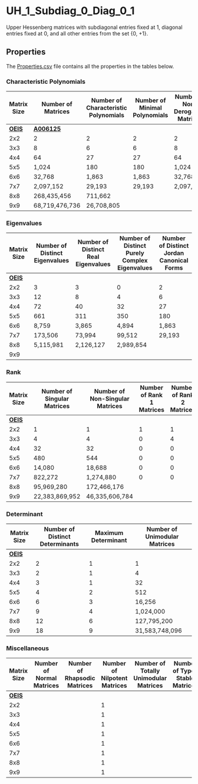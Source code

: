 # UH_1_Subdiag_0_Diag_0_1

Upper Hessenberg matrices with subdiagonal entries fixed at 1, diagonal entries fixed at 0, and all other entries from the set {0, +1}.

## Properties

The [Properties.csv](Properties.csv) file contains all the properties in the tables below.

### Characteristic Polynomials

| Matrix Size | Number of Matrices | Number of Characteristic Polynomials | Number of Minimal Polynomials | Number of Non-Derogatory Matrices | Maximum Characteristic Height |
| --- | --- | --- | --- | --- | --- |
| [__OEIS__](https://oeis.org/) | [__A006125__](https://oeis.org/A006125) | | | | |
| 2x2 | 2 | 2 | 2 | 2 | 1 |
| 3x3 | 8 | 6 | 6 | 8 | 2 |
| 4x4 | 64 | 27 | 27 | 64 | 3 |
| 5x5 | 1,024 | 180 | 180 | 1,024 | 4 |
| 6x6 | 32,768 | 1,863 | 1,863 | 32,768 | 6 |
| 7x7 | 2,097,152 | 29,193 | 29,193 | 2,097,152 | 12 |
| 8x8 | 268,435,456 | 711,662 | | | 20 |
| 9x9 | 68,719,476,736 | 26,708,805 | | | 33 |

### Eigenvalues

| Matrix Size | Number of Distinct Eigenvalues | Number of Distinct Real Eigenvalues | Number of Distinct Purely Complex Eigenvalues | Number of Distinct Jordan Canonical Forms |
| --- | --- | --- | --- | --- |
| [__OEIS__](https://oeis.org/) | | | | |
| 2x2 | 3 | 3 | 0 | 2 |
| 3x3 | 12 | 8 | 4 | 6 |
| 4x4 | 72 | 40 | 32 | 27 |
| 5x5 | 661 | 311 | 350 | 180 |
| 6x6 | 8,759 | 3,865 | 4,894 | 1,863 |
| 7x7 | 173,506 | 73,994 | 99,512 | 29,193 |
| 8x8 | 5,115,981 | 2,126,127 | 2,989,854 | |
| 9x9 | | | | |

### Rank

| Matrix Size | Number of Singular Matrices | Number of Non-Singular Matrices | Number of Rank 1 Matrices | Number of Rank 2 Matrices | Number of Rank 3 Matrices | Number of Rank 4 Matrices | Number of Rank 5 Matrices | Number of Rank 6 Matrices | Number of Rank 7 Matrices | Number of Rank 8 Matrices | Number of Rank 9 Matrices |
| --- | --- | --- | --- | --- | --- | --- | --- | --- | --- | --- | --- |
| [__OEIS__](https://oeis.org/) | | | | | | | | | | | |
| 2x2 | 1 | 1 | 1 | 1 | | | | | | | |
| 3x3 | 4 | 4 | 0 | 4 | 4 | | | | | | |
| 4x4 | 32 | 32 | 0 | 0 | 32 | 32 | | | | | |
| 5x5 | 480 | 544 | 0 | 0 | 0 | 480 | 544 | | | | |
| 6x6 | 14,080 | 18,688 | 0 | 0 | 0 | 0 | 14,080 | 18,688 | | | |
| 7x7 | 822,272 | 1,274,880 | 0 | 0 | 0 | 0 | 0 | 822,272 | 1,274,880 | | |
| 8x8 | 95,969,280 | 172,466,176 | | | | | | | | | |
| 9x9 | 22,383,869,952 | 46,335,606,784 | | | | | | | | | |

### Determinant

| Matrix Size | Number of Distinct Determinants | Maximum Determinant | Number of Unimodular Matrices |
| --- | --- | --- | --- |
| [__OEIS__](https://oeis.org/) | | | |
| 2x2 | 2 | 1 | 1 |
| 3x3 | 2 | 1 | 4 |
| 4x4 | 3 | 1 | 32 |
| 5x5 | 4 | 2 | 512 |
| 6x6 | 6 | 3 | 16,256 |
| 7x7 | 9 | 4 | 1,024,000 |
| 8x8 | 12 | 6 | 127,795,200 |
| 9x9 | 18 | 9 | 31,583,748,096 |

### Miscellaneous

| Matrix Size | Number of Normal Matrices | Number of Rhapsodic Matrices | Number of Nilpotent Matrices | Number of Totally Unimodular Matrices | Number of Type I Stable Matrices | Number of Type II Stable Matrices |
| --- | --- | --- | --- | --- | --- | --- |
| [__OEIS__](https://oeis.org/) | | | | | | |
| 2x2 | | | 1 | | | |
| 3x3 | | | 1 | | | |
| 4x4 | | | 1 | | | |
| 5x5 | | | 1 | | | |
| 6x6 | | | 1 | | | |
| 7x7 | | | 1 | | | |
| 8x8 | | | 1 | | | |
| 9x9 | | | 1 | | | |

